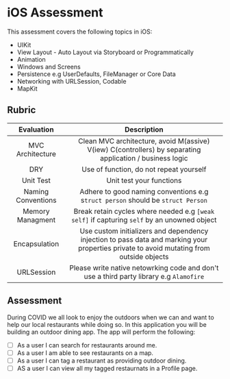 # iOS Assessment

This assessment covers the following topics in iOS: 

* UIKit 
* View Layout - Auto Layout via Storyboard or Programmatically 
* Animation
* Windows and Screens 
* Persistence e.g UserDefaults, FileManager or Core Data
* Networking with URLSession, Codable 
* MapKit

## Rubric 

| Evaluation | Description |
|:------:|:------:|
| MVC Architecture | Clean MVC architecture, avoid M(assive) V(iew) C(controllers) by separating application / business logic |
| DRY | Use of function, do not repeat yourself |
| Unit Test | Unit test your functions |
| Naming Conventions | Adhere to good naming conventions e.g s`truct person` should be `struct Person` |
| Memory Managment | Break retain cycles where needed e.g `[weak self]` if capturing `self` by an unowned object |
| Encapsulation | Use custom initializers and dependency injection to pass data and marking your properties private to avoid mutating from outside objects |
| URLSession | Please write native netowrking code and don't use a third party library e.g `Alamofire` |


## Assessment 

During COVID we all look to enjoy the outdoors when we can and want to help our local restaurants while doing so. In this application you will be building an outdoor dining app. The app will perform the following: 

- [ ] As a user I can search for restaurants around me. 
- [ ] As a user I am able to see restaurants on a map. 
- [ ] As a user I can tag a restaurant as providing outdoor dining. 
- [ ] AS a user I can view all my tagged restaurnats in a Profile page. 
